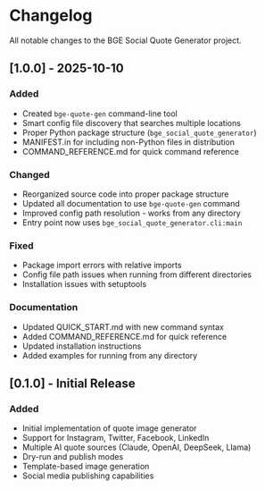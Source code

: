 # Changelog

All notable changes to the BGE Social Quote Generator project.

## [1.0.0] - 2025-10-10

### Added
- Created `bge-quote-gen` command-line tool
- Smart config file discovery that searches multiple locations
- Proper Python package structure (`bge_social_quote_generator`)
- MANIFEST.in for including non-Python files in distribution
- COMMAND_REFERENCE.md for quick command reference

### Changed
- Reorganized source code into proper package structure
- Updated all documentation to use `bge-quote-gen` command
- Improved config path resolution - works from any directory
- Entry point now uses `bge_social_quote_generator.cli:main`

### Fixed
- Package import errors with relative imports
- Config file path issues when running from different directories
- Installation issues with setuptools

### Documentation
- Updated QUICK_START.md with new command syntax
- Added COMMAND_REFERENCE.md for quick reference
- Updated installation instructions
- Added examples for running from any directory

## [0.1.0] - Initial Release

### Added
- Initial implementation of quote image generator
- Support for Instagram, Twitter, Facebook, LinkedIn
- Multiple AI quote sources (Claude, OpenAI, DeepSeek, Llama)
- Dry-run and publish modes
- Template-based image generation
- Social media publishing capabilities

